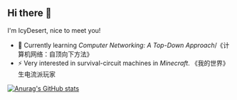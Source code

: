 ## Hi there 👋
I'm IcyDesert, nice to meet you!

- 🌱 Currently learning *Computer Networking: A Top-Down Approach*/《计算机网络：自顶向下方法》
- ⚡ Very interested in survival-circuit machines in *Minecraft*.  《我的世界》生电流派玩家
<!--
**IcyDesert/IcyDesert** is a ✨ _special_ ✨ repository because its `README.md` (this file) appears on your GitHub profile.

Here are some ideas to get you started:

- 🔭 I’m currently working on ...
- 🌱 I’m currently learning ...
- 👯 I’m looking to collaborate on ...
- 🤔 I’m looking for help with ...
- 💬 Ask me about ...
- 📫 How to reach me: ...
- 😄 Pronouns: ...
- ⚡ Fun fact: ...
-->

[![Anurag's GitHub stats](https://github-readme-stats.vercel.app/api?username=IcyDesert&count_private=true&show_icons=true&theme=solarized-light)](https://github.com/anuraghazra/github-readme-stats)
